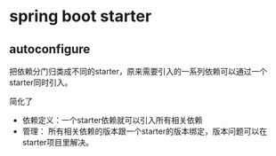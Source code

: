 # spring boot starter

## autoconfigure

把依赖分门归类成不同的starter，原来需要引入的一系列依赖可以通过一个starter同时引入。

简化了

* 依赖定义：一个starter依赖就可以引入所有相关依赖
* 管理： 所有相关依赖的版本跟一个starter的版本绑定，版本问题可以在starter项目里解决。